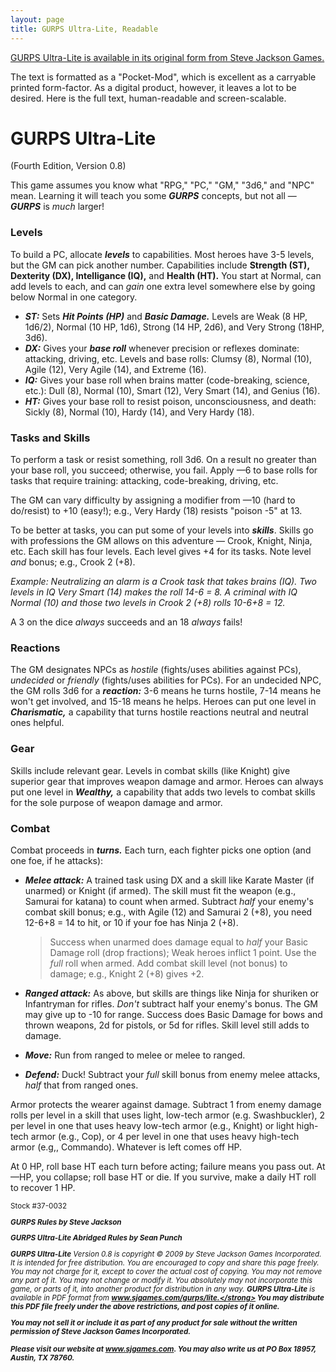 ```yaml
---
layout: page
title: GURPS Ultra-Lite, Readable
---
```

[GURPS Ultra-Lite is available in its original form from Steve Jackson Games.](http://www.warehouse23.com/products/SJG37-0032#_ga=2.51516973.525393597.1556389460-1715612380.1555215184)

The text is formatted as a "Pocket-Mod", which is excellent as a carryable printed form-factor. As a digital product, however, it leaves a lot to be desired. Here is the full text, human-readable and screen-scalable.

# GURPS Ultra-Lite
(Fourth Edition, Version 0.8)

This game assumes you know what "RPG," "PC," "GM," "3d6," and "NPC" mean. Learning it will teach you some ***GURPS*** concepts, but not all — ***GURPS*** is *much* larger!

### Levels
To build a PC, allocate ***levels*** to capabilities. Most heroes have 3-5 levels, but the GM can pick another number. Capabilities include **Strength (ST), Dexterity (DX), Intelligance (IQ),** and **Health (HT).** You start at Normal, can add levels to each, and can *gain* one extra level somewhere else by going below Normal in one category.

- ***ST:*** Sets ***Hit Points (HP)*** and ***Basic Damage.*** Levels are Weak (8 HP, 1d6/2), Normal (10 HP, 1d6), Strong (14 HP, 2d6), and Very Strong (18HP, 3d6).
- ***DX:*** Gives your ***base roll*** whenever precision or reflexes dominate: attacking, driving, etc. Levels and base rolls: Clumsy (8), Normal (10), Agile (12), Very Agile (14), and Extreme (16).
- ***IQ:*** Gives your base roll when brains matter (code-breaking, science, etc.): Dull (8), Normal (10), Smart (12), Very Smart (14), and Genius (16).
- ***HT:*** Gives your base roll to resist poison, unconsciousness, and death: Sickly (8), Normal (10), Hardy (14), and Very Hardy (18).

### Tasks and Skills
To perform a task or resist something, roll 3d6. On a result no greater than your base roll, you succeed; otherwise, you fail. Apply —6 to base rolls for tasks that require training: attacking, code-breaking, driving, etc.

The GM can vary difficulty by assigning a modifier from —10 (hard to do/resist) to +10 (easy!); e.g., Very Hardy (18) resists "poison -5" at 13.

To be better at tasks, you can put some of your levels into ***skills***. Skills go with professions the GM allows on this adventure — Crook, Knight, Ninja, etc. Each skill has four levels. Each level gives +4 for its tasks. Note level *and* bonus; e.g., Crook 2 (+8).

*Example: Neutralizing an alarm is a Crook task that takes brains (IQ). Two levels in IQ Very Smart (14) makes the roll 14-6 = 8. A criminal with IQ Normal (10) and those two levels in Crook 2 (+8) rolls 10-6+8 = 12.*

A 3 on the dice *always* succeeds and an 18 *always* fails!

### Reactions
The GM designates NPCs as *hostile* (fights/uses abilities against PCs), *undecided* or *friendly* (fights/uses abilities for PCs). For an undecided NPC, the GM rolls 3d6 for a ***reaction:*** 3-6 means he turns hostile, 7-14 means he won't get involved, and 15-18 means he helps. Heroes can put one level in ***Charismatic,*** a capability that turns hostile reactions neutral and neutral ones helpful.

### Gear
Skills include relevant gear. Levels in combat skills (like Knight) give superior gear that improves weapon damage and armor. Heroes can always put one level in ***Wealthy,*** a capability that adds two levels to combat skills for the sole purpose of weapon damage and armor.

### Combat
Combat proceeds in ***turns.*** Each turn, each fighter picks one option (and one foe, if he attacks):

* ***Melee attack:*** A trained task using DX and a skill like Karate Master (if unarmed) or Knight (if armed). The skill must fit the weapon (e.g., Samurai for katana) to count when armed. Subtract *half* your enemy's combat skill bonus; e.g., with Agile (12) and Samurai 2 (+8), you need 12-6+8 = 14 to hit, or 10 if your foe has Ninja 2 (+8).

  > Success when unarmed does damage equal to *half* your Basic Damage roll (drop fractions); Weak heroes inflict 1 point. Use the *full* roll when armed. Add combat skill level (not bonus) to damage; e.g., Knight 2 (+8) gives +2.

* ***Ranged attack:*** As above, but skills are things like Ninja for shuriken or Infantryman for rifles. *Don't* subtract half your enemy's bonus. The GM may give up to -10 for range. Success does Basic Damage for bows and thrown weapons, 2d for pistols, or 5d for rifles. Skill level still adds to damage.
* ***Move:*** Run from ranged to melee or melee to ranged.
* ***Defend:*** Duck! Subtract your *full* skill bonus from enemy melee attacks, *half* that from ranged ones.

Armor protects the wearer against damage. Subtract 1 from enemy damage rolls per level in a skill that uses light, low-tech armor (e.g. Swashbuckler), 2 per level in one that uses heavy low-tech armor (e.g., Knight) or light high-tech armor (e.g., Cop), or 4 per level in one that uses heavy high-tech armor (e.g,, Commando). Whatever is left comes off HP.

At 0 HP, roll base HT each turn before acting; failure means you pass out. At —HP, you collapse; roll base HT or die. If you survive, make a daily HT roll to recover 1 HP.

<div>
<small>Stock #37-0032<br />

<strong><i>GURPS<i> Rules by Steve Jackson</strong><br />

<strong><i>GURPS Ultra-Lite</i> Abridged Rules by Sean Punch</strong><br />

<i><strong>GURPS Ultra-Lite</strong> Version 0.8</i> is copyright © 2009 by Steve Jackson Games Incorporated. It is intended for free distribution. You are encouraged to copy and share this page freely. You may not charge for it, except to cover the actual cost of copying. You may not remove any part of it. You may not change or modify it. You absolutely may not incorporate this game, or parts of it, into another product for distribution in any way. <strong><i>GURPS Ultra-Lite</i></strong> is available in PDF format from <strong>www.sjgames.com/gurps/lite.</strong> You may distribute this PDF file freely under the above restrictions, and post copies of it online.<br />

You may not sell it or include it as part of any product for sale without the written permission of Steve Jackson Games Incorporated.<br />

Please visit our website at <strong>www.sjgames.com</strong>. You may also write us at PO Box 18957, Austin, TX 78760.
</small></div>
